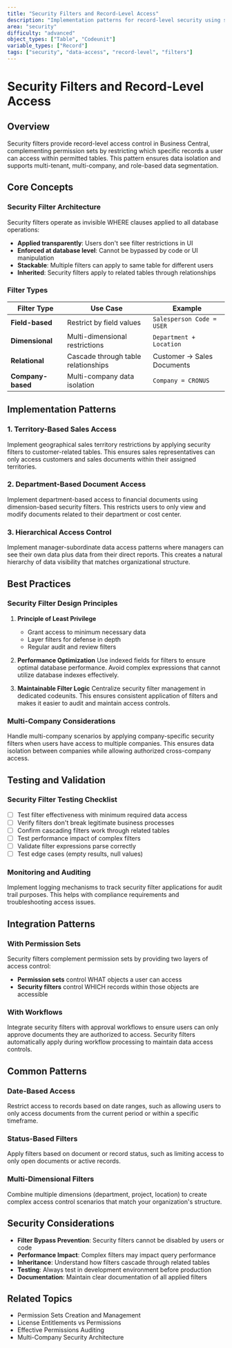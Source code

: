 ```yaml
---
title: "Security Filters and Record-Level Access"
description: "Implementation patterns for record-level security using security filters and data access restrictions"
area: "security"
difficulty: "advanced"
object_types: ["Table", "Codeunit"]
variable_types: ["Record"]
tags: ["security", "data-access", "record-level", "filters"]
---
```


# Security Filters and Record-Level Access

## Overview

Security filters provide record-level access control in Business Central, complementing permission sets by restricting which specific records a user can access within permitted tables. This pattern ensures data isolation and supports multi-tenant, multi-company, and role-based data segmentation.

## Core Concepts

### Security Filter Architecture
Security filters operate as invisible WHERE clauses applied to all database operations:
- **Applied transparently**: Users don't see filter restrictions in UI
- **Enforced at database level**: Cannot be bypassed by code or UI manipulation  
- **Stackable**: Multiple filters can apply to same table for different users
- **Inherited**: Security filters apply to related tables through relationships

### Filter Types
| Filter Type | Use Case | Example |
|-------------|----------|---------|
| **Field-based** | Restrict by field values | `Salesperson Code = USER` |
| **Dimensional** | Multi-dimensional restrictions | `Department + Location` |
| **Relational** | Cascade through table relationships | Customer → Sales Documents |
| **Company-based** | Multi-company data isolation | `Company = CRONUS` |

## Implementation Patterns

### 1. Territory-Based Sales Access

Implement geographical sales territory restrictions by applying security filters to customer-related tables. This ensures sales representatives can only access customers and sales documents within their assigned territories.

### 2. Department-Based Document Access

Implement department-based access to financial documents using dimension-based security filters. This restricts users to only view and modify documents related to their department or cost center.

### 3. Hierarchical Access Control

Implement manager-subordinate data access patterns where managers can see their own data plus data from their direct reports. This creates a natural hierarchy of data visibility that matches organizational structure.

## Best Practices

### Security Filter Design Principles

1. **Principle of Least Privilege**
   - Grant access to minimum necessary data
   - Layer filters for defense in depth
   - Regular audit and review filters

2. **Performance Optimization**
   Use indexed fields for filters to ensure optimal database performance. Avoid complex expressions that cannot utilize database indexes effectively.

3. **Maintainable Filter Logic**
   Centralize security filter management in dedicated codeunits. This ensures consistent application of filters and makes it easier to audit and maintain access controls.

### Multi-Company Considerations

Handle multi-company scenarios by applying company-specific security filters when users have access to multiple companies. This ensures data isolation between companies while allowing authorized cross-company access.

## Testing and Validation

### Security Filter Testing Checklist
- [ ] Test filter effectiveness with minimum required data access
- [ ] Verify filters don't break legitimate business processes
- [ ] Confirm cascading filters work through related tables  
- [ ] Test performance impact of complex filters
- [ ] Validate filter expressions parse correctly
- [ ] Test edge cases (empty results, null values)

### Monitoring and Auditing

Implement logging mechanisms to track security filter applications for audit trail purposes. This helps with compliance requirements and troubleshooting access issues.

## Integration Patterns

### With Permission Sets
Security filters complement permission sets by providing two layers of access control:
- **Permission sets** control WHAT objects a user can access
- **Security filters** control WHICH records within those objects are accessible

### With Workflows
Integrate security filters with approval workflows to ensure users can only approve documents they are authorized to access. Security filters automatically apply during workflow processing to maintain data access controls.

## Common Patterns

### Date-Based Access
Restrict access to records based on date ranges, such as allowing users to only access documents from the current period or within a specific timeframe.

### Status-Based Filters
Apply filters based on document or record status, such as limiting access to only open documents or active records.

### Multi-Dimensional Filters
Combine multiple dimensions (department, project, location) to create complex access control scenarios that match your organization's structure.

## Security Considerations

- **Filter Bypass Prevention**: Security filters cannot be disabled by users or code
- **Performance Impact**: Complex filters may impact query performance
- **Inheritance**: Understand how filters cascade through related tables
- **Testing**: Always test in development environment before production
- **Documentation**: Maintain clear documentation of all applied filters

## Related Topics

- Permission Sets Creation and Management
- License Entitlements vs Permissions  
- Effective Permissions Auditing
- Multi-Company Security Architecture
